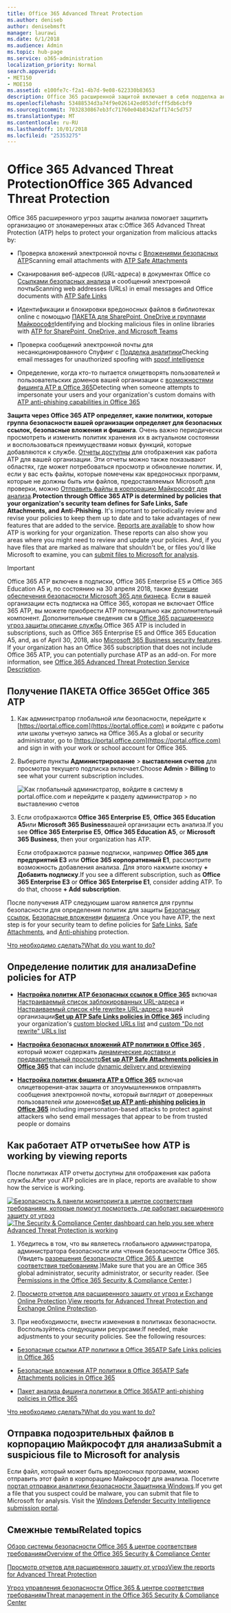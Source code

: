 ```yaml
---
title: Office 365 Advanced Threat Protection
ms.author: deniseb
author: denisebmsft
manager: laurawi
ms.date: 6/1/2018
ms.audience: Admin
ms.topic: hub-page
ms.service: o365-administration
localization_priority: Normal
search.appverid:
- MET150
- MOE150
ms.assetid: e100fe7c-f2a1-4b7d-9e08-622330b83653
description: Office 365 расширенной защитой включает в себя подделка аналитики, безопасных ссылок, безопасные вложения и расширенные возможности фишинга. Расширенные защиту от угроз также расширяемый для файлов в SharePoint Online, OneDrive для бизнеса и группами Майкрософт.
ms.openlocfilehash: 53488534d3a74f9e026142ed053dfcff5db6cbf9
ms.sourcegitcommit: 7032830867eb3fc71760e04b8342aff174c5d757
ms.translationtype: MT
ms.contentlocale: ru-RU
ms.lasthandoff: 10/01/2018
ms.locfileid: "25353275"
---
```

# <a name="office-365-advanced-threat-protection"></a><span data-ttu-id="18ff4-104">Office 365 Advanced Threat Protection</span><span class="sxs-lookup"><span data-stu-id="18ff4-104">Office 365 Advanced Threat Protection</span></span>

<span data-ttu-id="18ff4-105">Office 365 расширенного угроз защиты анализа помогает защитить организацию от злонамеренных атак с:</span><span class="sxs-lookup"><span data-stu-id="18ff4-105">Office 365 Advanced Threat Protection (ATP) helps to protect your organization from malicious attacks by:</span></span>
  
- <span data-ttu-id="18ff4-106">Проверка вложений электронной почты с [Вложениями безопасных ATP](atp-safe-attachments.md)</span><span class="sxs-lookup"><span data-stu-id="18ff4-106">Scanning email attachments with [ATP Safe Attachments](atp-safe-attachments.md)</span></span>
    
- <span data-ttu-id="18ff4-107">Сканирования веб-адресов (URL-адреса) в документах Office со [Ссылками безопасных анализа](atp-safe-links.md) и сообщений электронной почты</span><span class="sxs-lookup"><span data-stu-id="18ff4-107">Scanning web addresses (URLs) in email messages and Office documents with [ATP Safe Links](atp-safe-links.md)</span></span>
    
- <span data-ttu-id="18ff4-108">Идентификации и блокировки вредоносных файлов в библиотеках online с помощью [ПАКЕТА для SharePoint, OneDrive и группами Майкрософт](atp-for-spo-odb-and-teams.md)</span><span class="sxs-lookup"><span data-stu-id="18ff4-108">Identifying and blocking malicious files in online libraries with [ATP for SharePoint, OneDrive, and Microsoft Teams](atp-for-spo-odb-and-teams.md)</span></span>
    
- <span data-ttu-id="18ff4-109">Проверка сообщений электронной почты для несанкционированного Спуфинг с [Подделка аналитики](learn-about-spoof-intelligence.md)</span><span class="sxs-lookup"><span data-stu-id="18ff4-109">Checking email messages for unauthorized spoofing with [spoof intelligence](learn-about-spoof-intelligence.md)</span></span>
    
- <span data-ttu-id="18ff4-110">Определение, когда кто-то пытается олицетворять пользователей и пользовательских доменов вашей организации с [возможностями фишинга ATP в Office 365](atp-anti-phishing.md)</span><span class="sxs-lookup"><span data-stu-id="18ff4-110">Detecting when someone attempts to impersonate your users and your organization's custom domains with [ATP anti-phishing capabilities in Office 365](atp-anti-phishing.md)</span></span>
    
<span data-ttu-id="18ff4-p102">**Защита через Office 365 ATP определяет, какие политики, которые группа безопасности вашей организации определяет для безопасных ссылок, безопасные вложения и фишинга**. Очень важно периодически просмотреть и изменить политик хранения их в актуальном состоянии и воспользоваться преимуществами новых функций, которые добавляются к службе. [Отчеты доступны](view-reports-for-atp.md) для отображения как работа ATP для вашей организации. Эти отчеты можно также показывают областях, где может потребоваться просмотр и обновление политик. И, если у вас есть файлы, которые помечены как вредоносных программ, которые не должны быть или файлов, предоставляемых Microsoft для проверки, можно [Отправить файлы в корпорацию Майкрософт для анализа](office-365-atp.md#submitlalware).</span><span class="sxs-lookup"><span data-stu-id="18ff4-p102">**Protection through Office 365 ATP is determined by policies that your organization's security team defines for Safe Links, Safe Attachments, and Anti-Phishing**. It's important to periodically review and revise your policies to keep them up to date and to take advantages of new features that are added to the service. [Reports are available](view-reports-for-atp.md) to show how ATP is working for your organization. These reports can also show you areas where you might need to review and update your policies. And, if you have files that are marked as malware that shouldn't be, or files you'd like Microsoft to examine, you can [submit files to Microsoft for analysis](office-365-atp.md#submitlalware).</span></span>
  
> [!IMPORTANT]
> <span data-ttu-id="18ff4-p103">Office 365 ATP включен в подписки, Office 365 Enterprise E5 и Office 365 Education A5 и, по состоянию на 30 апреля 2018, также [функции обеспечения безопасности Microsoft 365 для бизнеса](https://support.office.com/article/c123694a-1efb-459e-a8d5-2187975373dc). Если в вашей организации есть подписка на Office 365, которая не включает Office 365 ATP, вы можете приобрести ATP потенциально как дополнительный компонент. Дополнительные сведения см в [Office 365 расширенного угроз защиты описание службы](https://technet.microsoft.com/library/exchange-online-advanced-threat-protection-service-description.aspx).</span><span class="sxs-lookup"><span data-stu-id="18ff4-p103">Office 365 ATP is included in subscriptions, such as Office 365 Enterprise E5 and Office 365 Education A5, and, as of April 30, 2018, also [Microsoft 365 Business security features](https://support.office.com/article/c123694a-1efb-459e-a8d5-2187975373dc). If your organization has an Office 365 subscription that does not include Office 365 ATP, you can potentially purchase ATP as an add-on. For more information, see [Office 365 Advanced Threat Protection Service Description](https://technet.microsoft.com/library/exchange-online-advanced-threat-protection-service-description.aspx).</span></span> 
      
## <a name="get-office-365-atp"></a><span data-ttu-id="18ff4-119">Получение ПАКЕТА Office 365</span><span class="sxs-lookup"><span data-stu-id="18ff4-119">Get Office 365 ATP</span></span>

1. <span data-ttu-id="18ff4-120">Как администратор глобальной или безопасности, перейдите к [https://portal.office.com](https://portal.office.com) и войдите с работы или школы учетную запись на Office 365.</span><span class="sxs-lookup"><span data-stu-id="18ff4-120">As a global or security administrator, go to [https://portal.office.com](https://portal.office.com) and sign in with your work or school account for Office 365.</span></span> 
    
2. <span data-ttu-id="18ff4-121">Выберите пункты **Администрирование** \> **выставления счетов** для просмотра текущего подписка включает.</span><span class="sxs-lookup"><span data-stu-id="18ff4-121">Choose **Admin** \> **Billing** to see what your current subscription includes.</span></span> 
    
    ![Как глобальный администратор, войдите в систему в portal.office.com и перейдите к разделу администратор \> по выставлению счетов](media/18a3546c-bd1f-4f49-82ec-0184909b42c2.png)
  
3. <span data-ttu-id="18ff4-123">Если отображаются **Office 365 Enterprise E5**, **Office 365 Education A5**или **Microsoft 365 Business**вашей организации есть анализа.</span><span class="sxs-lookup"><span data-stu-id="18ff4-123">If you see **Office 365 Enterprise E5**, **Office 365 Education A5**, or **Microsoft 365 Business**, then your organization has ATP.</span></span> 
    
    <span data-ttu-id="18ff4-p104">Если отображаются разные подписки, например **Office 365 для предприятий E3** или **Office 365 корпоративный E1**, рассмотрите возможность добавления анализа. Для этого нажмите кнопку **+ Добавить подписку**.</span><span class="sxs-lookup"><span data-stu-id="18ff4-p104">If you see a different subscription, such as **Office 365 Enterprise E3** or **Office 365 Enterprise E1**, consider adding ATP. To do that, choose **+ Add subscription**.</span></span>
    
<span data-ttu-id="18ff4-126">После получения ATP следующим шагом является для группы безопасности для определения политик для защиты [Безопасных ссылок](atp-safe-links.md), [Безопасные вложения](atp-safe-attachments.md)и [фишинга](set-up-atp-anti-phishing-policies.md) .</span><span class="sxs-lookup"><span data-stu-id="18ff4-126">Once you have ATP, the next step is for your security team to define policies for [Safe Links](atp-safe-links.md), [Safe Attachments](atp-safe-attachments.md), and [Anti-phishing](set-up-atp-anti-phishing-policies.md) protection.</span></span> 
  
[<span data-ttu-id="18ff4-127">Что необходимо сделать?</span><span class="sxs-lookup"><span data-stu-id="18ff4-127">What do you want to do?</span></span>](office-365-atp.md#TOC)
  
## <a name="define-policies-for-atp"></a><span data-ttu-id="18ff4-128">Определение политик для анализа</span><span class="sxs-lookup"><span data-stu-id="18ff4-128">Define policies for ATP</span></span>

- <span data-ttu-id="18ff4-129">**[Настройка политик ATP безопасных ссылок в Office 365](set-up-atp-safe-links-policies.md)** включая [Настраиваемый список заблокированных URL-адреса](set-up-a-custom-blocked-urls-list-wtih-atp.md) и [Настраиваемый список «Не rewrite» URL-адреса](set-up-a-custom-do-not-rewrite-urls-list-with-atp.md) вашей организации</span><span class="sxs-lookup"><span data-stu-id="18ff4-129">**[Set up ATP Safe Links policies in Office 365](set-up-atp-safe-links-policies.md)** including your organization's [custom blocked URLs list](set-up-a-custom-blocked-urls-list-wtih-atp.md) and [custom "Do not rewrite" URLs list](set-up-a-custom-do-not-rewrite-urls-list-with-atp.md)</span></span>
    
- <span data-ttu-id="18ff4-130">**[Настройка безопасных вложений ATP политики в Office 365](set-up-atp-safe-attachments-policies.md)** , который может содержать [динамические доставки и предварительный просмотр](dynamic-delivery-and-previewing.md)</span><span class="sxs-lookup"><span data-stu-id="18ff4-130">**[Set up ATP Safe Attachments policies in Office 365](set-up-atp-safe-attachments-policies.md)** that can include [dynamic delivery and previewing](dynamic-delivery-and-previewing.md)</span></span>
    
- <span data-ttu-id="18ff4-131">**[Настройка политик фишинга ATP в Office 365](set-up-atp-anti-phishing-policies.md)** включая олицетворения-атак защита от злоумышленников отправлять сообщения электронной почты, который выглядит от доверенных пользователей или доменов</span><span class="sxs-lookup"><span data-stu-id="18ff4-131">**[Set up ATP anti-phishing policies in Office 365](set-up-atp-anti-phishing-policies.md)** including impersonation-based attacks to protect against attackers who send email messages that appear to be from trusted people or domains</span></span> 
  
## <a name="see-how-atp-is-working-by-viewing-reports"></a><span data-ttu-id="18ff4-132">Как работает ATP отчеты</span><span class="sxs-lookup"><span data-stu-id="18ff4-132">See how ATP is working by viewing reports</span></span>

<span data-ttu-id="18ff4-133">После политиках ATP отчеты доступны для отображения как работа службы.</span><span class="sxs-lookup"><span data-stu-id="18ff4-133">After your ATP policies are in place, reports are available to show how the service is working.</span></span>

<span data-ttu-id="18ff4-134">[![Безопасность &amp; панели мониторинга в центре соответствия требованиям, которые помогут посмотреть, где работает расширенного защиту от угроз](media/6b213d34-adbb-44af-8549-be9a7e2db087.png)](view-reports-for-atp.md)</span><span class="sxs-lookup"><span data-stu-id="18ff4-134">[![The Security &amp; Compliance Center dashboard can help you see where Advanced Threat Protection is working](media/6b213d34-adbb-44af-8549-be9a7e2db087.png)](view-reports-for-atp.md)</span></span>
  
1. <span data-ttu-id="18ff4-p105">Убедитесь в том, что вы являетесь глобального администратора, администратора безопасности или чтения безопасности Office 365. (Увидеть [разрешения безопасности Office 365 &amp; центре соответствия требованиям](permissions-in-the-security-and-compliance-center.md).)</span><span class="sxs-lookup"><span data-stu-id="18ff4-p105">Make sure that you are an Office 365 global administrator, security administrator, or security reader. (See [Permissions in the Office 365 Security &amp; Compliance Center](permissions-in-the-security-and-compliance-center.md).)</span></span>
    
2. <span data-ttu-id="18ff4-137">[Просмотр отчетов для расширенного защиту от угроз и Exchange Online Protection](view-reports-for-atp.md).</span><span class="sxs-lookup"><span data-stu-id="18ff4-137">[View reports for Advanced Threat Protection and Exchange Online Protection](view-reports-for-atp.md).</span></span>
    
3. <span data-ttu-id="18ff4-p106">При необходимости, внести изменения в политиках безопасности. Воспользуйтесь следующими ресурсами:</span><span class="sxs-lookup"><span data-stu-id="18ff4-p106">If needed, make adjustments to your security policies. See the following resources:</span></span>
    
  - [<span data-ttu-id="18ff4-140">Безопасные ссылки ATP политики в Office 365</span><span class="sxs-lookup"><span data-stu-id="18ff4-140">ATP Safe Links policies in Office 365</span></span>](set-up-atp-safe-links-policies.md)
    
  - [<span data-ttu-id="18ff4-141">Безопасные вложения ATP политики в Office 365</span><span class="sxs-lookup"><span data-stu-id="18ff4-141">ATP Safe Attachments policies in Office 365</span></span>](set-up-atp-safe-attachments-policies.md)
    
  - [<span data-ttu-id="18ff4-142">Пакет анализа фишинга политики в Office 365</span><span class="sxs-lookup"><span data-stu-id="18ff4-142">ATP anti-phishing policies in Office 365</span></span>](set-up-atp-anti-phishing-policies.md)
    
[<span data-ttu-id="18ff4-143">Что необходимо сделать?</span><span class="sxs-lookup"><span data-stu-id="18ff4-143">What do you want to do?</span></span>](office-365-atp.md)
  
## <a name="submit-a-suspicious-file-to-microsoft-for-analysis"></a><span data-ttu-id="18ff4-144">Отправка подозрительных файлов в корпорацию Майкрософт для анализа</span><span class="sxs-lookup"><span data-stu-id="18ff4-144">Submit a suspicious file to Microsoft for analysis</span></span>

<span data-ttu-id="18ff4-p107">Если файл, который может быть вредоносных программ, можно отправить этот файл в корпорацию Майкрософт для анализа. Посетите [портал отправки аналитики безопасности Защитника Windows](https://go.microsoft.com/fwlink/?linkid=857185).</span><span class="sxs-lookup"><span data-stu-id="18ff4-p107">If you get a file that you suspect could be malware, you can submit that file to Microsoft for analysis. Visit the [Windows Defender Security Intelligence submission portal](https://go.microsoft.com/fwlink/?linkid=857185).</span></span>
  
## <a name="related-topics"></a><span data-ttu-id="18ff4-147">Смежные темы</span><span class="sxs-lookup"><span data-stu-id="18ff4-147">Related topics</span></span>

[<span data-ttu-id="18ff4-148">Обзор системы безопасности Office 365 &amp; центре соответствия требованиям</span><span class="sxs-lookup"><span data-stu-id="18ff4-148">Overview of the Office 365 Security &amp; Compliance Center</span></span>](https://support.office.com/article/a5f2fd18-b029-4257-b5a8-ae83e7768c85)
  
[<span data-ttu-id="18ff4-149">Просмотр отчетов для расширенного защиту от угроз</span><span class="sxs-lookup"><span data-stu-id="18ff4-149">View the reports for Advanced Threat Protection</span></span>](view-reports-for-atp.md)
  
[<span data-ttu-id="18ff4-150">Угроз управления безопасности Office 365 &amp; центре соответствия требованиям</span><span class="sxs-lookup"><span data-stu-id="18ff4-150">Threat management in the Office 365 Security &amp; Compliance Center</span></span>](threat-management.md)
  

